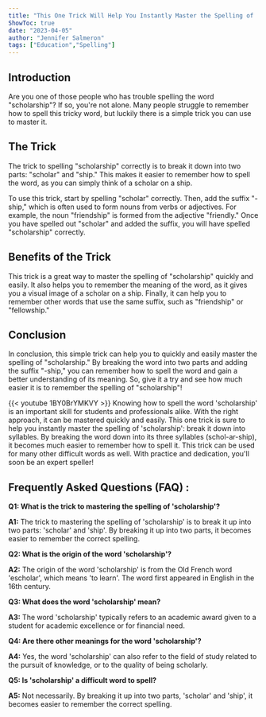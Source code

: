 ```yaml
---
title: "This One Trick Will Help You Instantly Master the Spelling of 'Scholarship'!"
ShowToc: true 
date: "2023-04-05"
author: "Jennifer Salmeron" 
tags: ["Education","Spelling"]
---
```

## Introduction

Are you one of those people who has trouble spelling the word "scholarship"? If so, you're not alone. Many people struggle to remember how to spell this tricky word, but luckily there is a simple trick you can use to master it. 

## The Trick

The trick to spelling "scholarship" correctly is to break it down into two parts: "scholar" and "ship." This makes it easier to remember how to spell the word, as you can simply think of a scholar on a ship. 

To use this trick, start by spelling "scholar" correctly. Then, add the suffix "-ship," which is often used to form nouns from verbs or adjectives. For example, the noun "friendship" is formed from the adjective "friendly." Once you have spelled out "scholar" and added the suffix, you will have spelled "scholarship" correctly. 

## Benefits of the Trick

This trick is a great way to master the spelling of "scholarship" quickly and easily. It also helps you to remember the meaning of the word, as it gives you a visual image of a scholar on a ship. Finally, it can help you to remember other words that use the same suffix, such as "friendship" or "fellowship."

## Conclusion

In conclusion, this simple trick can help you to quickly and easily master the spelling of "scholarship." By breaking the word into two parts and adding the suffix "-ship," you can remember how to spell the word and gain a better understanding of its meaning. So, give it a try and see how much easier it is to remember the spelling of "scholarship"!

{{< youtube 1BY0BrYMKVY >}} 
Knowing how to spell the word 'scholarship' is an important skill for students and professionals alike. With the right approach, it can be mastered quickly and easily. This one trick is sure to help you instantly master the spelling of 'scholarship': break it down into syllables. By breaking the word down into its three syllables (schol-ar-ship), it becomes much easier to remember how to spell it. This trick can be used for many other difficult words as well. With practice and dedication, you'll soon be an expert speller!

## Frequently Asked Questions (FAQ) :
**Q1: What is the trick to mastering the spelling of 'scholarship'?**

**A1:** The trick to mastering the spelling of 'scholarship' is to break it up into two parts: 'scholar' and 'ship'. By breaking it up into two parts, it becomes easier to remember the correct spelling. 

**Q2: What is the origin of the word 'scholarship'?**

**A2:** The origin of the word 'scholarship' is from the Old French word 'escholar', which means 'to learn'. The word first appeared in English in the 16th century. 

**Q3: What does the word 'scholarship' mean?**

**A3:** The word 'scholarship' typically refers to an academic award given to a student for academic excellence or for financial need. 

**Q4: Are there other meanings for the word 'scholarship'?**

**A4:** Yes, the word 'scholarship' can also refer to the field of study related to the pursuit of knowledge, or to the quality of being scholarly. 

**Q5: Is 'scholarship' a difficult word to spell?**

**A5:** Not necessarily. By breaking it up into two parts, 'scholar' and 'ship', it becomes easier to remember the correct spelling.





